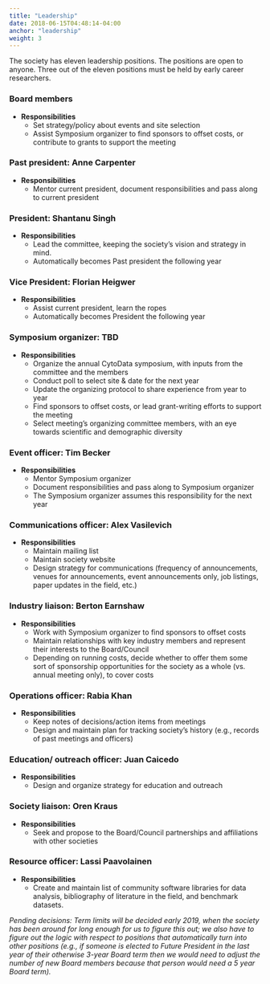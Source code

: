 ```yaml
---
title: "Leadership"
date: 2018-06-15T04:48:14-04:00
anchor: "leadership"
weight: 3
---
```


The society has eleven leadership positions. The positions are open to anyone. Three out of the eleven positions must be held by early career researchers. 


### Board members
- **Responsibilities**
  - Set strategy/policy about events and site selection
  - Assist Symposium organizer to find sponsors to offset costs, or contribute to grants to support the meeting

### Past president: Anne Carpenter
- **Responsibilities**
  - Mentor current president, document responsibilities and pass along to current president

### President: Shantanu Singh
- **Responsibilities**
  - Lead the committee, keeping the society’s vision and strategy in mind.
  - Automatically becomes Past president the following year

### Vice President: Florian Heigwer
- **Responsibilities**
  - Assist current president, learn the ropes
  - Automatically becomes President the following year

### Symposium organizer: TBD
- **Responsibilities**
  - Organize the annual CytoData symposium, with inputs from the committee and the members
  - Conduct poll to select site & date for the next year 
  - Update the organizing protocol to share experience from year to year
  - Find sponsors to offset costs, or lead grant-writing efforts to support the meeting
  - Select meeting’s organizing committee members, with an eye towards scientific and demographic diversity 

### Event officer: Tim Becker
- **Responsibilities**
  - Mentor Symposium organizer
  - Document responsibilities and pass along to Symposium organizer
  - The Symposium organizer assumes this responsibility for the next year

### Communications officer: Alex Vasilevich
- **Responsibilities**
  - Maintain mailing list
  - Maintain society website
  - Design strategy for communications (frequency of announcements, venues for announcements, event announcements only, job listings, paper updates in the field, etc.)

### Industry liaison: Berton Earnshaw
- **Responsibilities**
  - Work with Symposium organizer to find sponsors to offset costs
  - Maintain relationships with key industry members and represent their interests to the Board/Council
  - Depending on running costs, decide whether to offer them some sort of sponsorship opportunities for the society as a whole (vs. annual meeting only), to cover costs 

### Operations officer: Rabia Khan
- **Responsibilities**
  - Keep notes of decisions/action items from meetings 
  - Design and maintain plan for tracking society’s history (e.g., records of past meetings and officers)
  
### Education/ outreach officer: Juan Caicedo
- **Responsibilities**
  - Design and organize strategy for education and outreach

### Society liaison: Oren Kraus
- **Responsibilities**
  - Seek and propose to the Board/Council partnerships and affiliations with other societies

### Resource officer: Lassi Paavolainen
- **Responsibilities**
  - Create and maintain list of community software libraries for data analysis, bibliography of literature in the field, and benchmark datasets.

*Pending decisions: Term limits will be decided early 2019, when the society has been around for long enough for us to figure this out; we also have to figure out the logic with respect to positions that automatically turn into other positions (e.g., if someone is elected to Future President in the last year of their otherwise 3-year Board term then we would need to adjust the number of new Board members because that person would need a 5 year Board term).*
